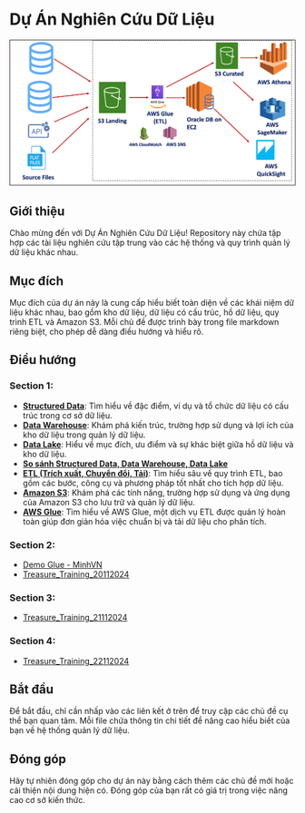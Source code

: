 # Dự Án Nghiên Cứu Dữ Liệu

![ETL](assets/images/readme.png)

## Giới thiệu
Chào mừng đến với Dự Án Nghiên Cứu Dữ Liệu! Repository này chứa tập hợp các tài liệu nghiên cứu tập trung vào các hệ thống và quy trình quản lý dữ liệu khác nhau.

## Mục đích
Mục đích của dự án này là cung cấp hiểu biết toàn diện về các khái niệm dữ liệu khác nhau, bao gồm kho dữ liệu, dữ liệu có cấu trúc, hồ dữ liệu, quy trình ETL và Amazon S3. Mỗi chủ đề được trình bày trong file markdown riêng biệt, cho phép dễ dàng điều hướng và hiểu rõ.

## Điều hướng

### Section 1:

- **[Structured Data](/1-overview/data-structured.md)**: Tìm hiểu về đặc điểm, ví dụ và tổ chức dữ liệu có cấu trúc trong cơ sở dữ liệu.
- **[Data Warehouse](/1-overview/data-warehouse.md)**: Khám phá kiến trúc, trường hợp sử dụng và lợi ích của kho dữ liệu trong quản lý dữ liệu.
- **[Data Lake](/1-overview/data-lake.md)**: Hiểu về mục đích, ưu điểm và sự khác biệt giữa hồ dữ liệu và kho dữ liệu.
- **[So sánh Structured Data, Data Warehouse, Data Lake](/1-overview/so-sanh-data-structured-data-lake-va-data-warehouse.md.md)**
- **[ETL (Trích xuất, Chuyển đổi, Tải)](/1-overview/etl.md)**: Tìm hiểu sâu về quy trình ETL, bao gồm các bước, công cụ và phương pháp tốt nhất cho tích hợp dữ liệu.
- **[Amazon S3](/1-overview/s3.md)**: Khám phá các tính năng, trường hợp sử dụng và ứng dụng của Amazon S3 cho lưu trữ và quản lý dữ liệu.
- **[AWS Glue](/1-overview/aws-glue.md)**: Tìm hiểu về AWS Glue, một dịch vụ ETL được quản lý hoàn toàn giúp đơn giản hóa việc chuẩn bị và tải dữ liệu cho phân tích.

### Section 2:
- [Demo Glue - MinhVN](https://1drv.ms/v/s!Ar6KZyYMZxSF3BXcNcqRubW5tO8Z?e=v0eOjn)  
- [Treasure_Training_20112024](https://1drv.ms/v/s!Ar6KZyYMZxSF3BSdmymIH1uX6fV9?e=MtMcFV)  

### Section 3:
- [Treasure_Training_21112024](https://1drv.ms/v/s!Ar6KZyYMZxSF3BjfVZSN2ibqyAe4?e=dXnSip)  

### Section 4:
- [Treasure_Training_22112024](https://1drv.ms/u/s!Ar6KZyYMZxSF3BaojPshdo23lArY?e=Ki6a1U)

## Bắt đầu
Để bắt đầu, chỉ cần nhấp vào các liên kết ở trên để truy cập các chủ đề cụ thể bạn quan tâm. Mỗi file chứa thông tin chi tiết để nâng cao hiểu biết của bạn về hệ thống quản lý dữ liệu.

## Đóng góp
Hãy tự nhiên đóng góp cho dự án này bằng cách thêm các chủ đề mới hoặc cải thiện nội dung hiện có. Đóng góp của bạn rất có giá trị trong việc nâng cao cơ sở kiến thức.
